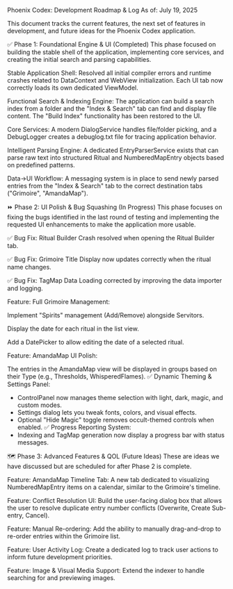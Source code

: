 Phoenix Codex: Development Roadmap & Log
As of: July 19, 2025

This document tracks the current features, the next set of features in development, and future ideas for the Phoenix Codex application.

✅ Phase 1: Foundational Engine & UI (Completed)
This phase focused on building the stable shell of the application, implementing core services, and creating the initial search and parsing capabilities.


Stable Application Shell: Resolved all initial compiler errors and runtime crashes related to DataContext and WebView initialization. Each UI tab now correctly loads its own dedicated ViewModel.




Functional Search & Indexing Engine: The application can build a search index from a folder and the "Index & Search" tab can find and display file content. The "Build Index" functionality has been restored to the UI.




Core Services: A modern DialogService handles file/folder picking, and a DebugLogger creates a debuglog.txt file for tracing application behavior.



Intelligent Parsing Engine: A dedicated EntryParserService exists that can parse raw text into structured Ritual and NumberedMapEntry objects based on predefined patterns.



Data->UI Workflow: A messaging system is in place to send newly parsed entries from the "Index & Search" tab to the correct destination tabs ("Grimoire", "AmandaMap").





⏩ Phase 2: UI Polish & Bug Squashing (In Progress)
This phase focuses on fixing the bugs identified in the last round of testing and implementing the requested UI enhancements to make the application more usable.

✅ Bug Fix: Ritual Builder Crash resolved when opening the Ritual Builder tab.

✅ Bug Fix: Grimoire Title Display now updates correctly when the ritual name changes.

✅ Bug Fix: TagMap Data Loading corrected by improving the data importer and logging.

Feature: Full Grimoire Management:

Implement "Spirits" management (Add/Remove) alongside Servitors.

Display the date for each ritual in the list view.

Add a DatePicker to allow editing the date of a selected ritual.

Feature: AmandaMap UI Polish:

The entries in the AmandaMap view will be displayed in groups based on their Type (e.g., Thresholds, WhisperedFlames).
✅ Dynamic Theming & Settings Panel:
  - ControlPanel now manages theme selection with light, dark, magic, and custom modes.
  - Settings dialog lets you tweak fonts, colors, and visual effects.
  - Optional "Hide Magic" toggle removes occult-themed controls when enabled.
✅ Progress Reporting System:
  - Indexing and TagMap generation now display a progress bar with status messages.

🗺️ Phase 3: Advanced Features & QOL (Future Ideas)
These are ideas we have discussed but are scheduled for after Phase 2 is complete.

Feature: AmandaMap Timeline Tab: A new tab dedicated to visualizing NumberedMapEntry items on a calendar, similar to the Grimoire's timeline.

Feature: Conflict Resolution UI: Build the user-facing dialog box that allows the user to resolve duplicate entry number conflicts (Overwrite, Create Sub-entry, Cancel).

Feature: Manual Re-ordering: Add the ability to manually drag-and-drop to re-order entries within the Grimoire list.

Feature: User Activity Log: Create a dedicated log to track user actions to inform future development priorities.

Feature: Image & Visual Media Support: Extend the indexer to handle searching for and previewing images.
